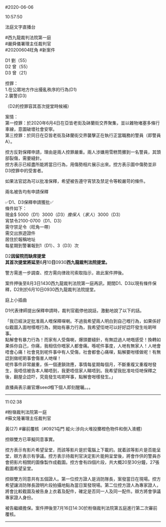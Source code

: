 #2020-06-06


10:57:50

法庭文字直播台

\#西九龍裁判法院第一庭  
\#嚴舜儀署理主任裁判官  
\#20200604旺角 \#新案件  
  
D1 劉（55）  
D2 曾（55）  
D3 曾（21）  
  
控罪：  
1.在公眾地方作出擾亂秩序的行為(D1)  
2.襲警(D3)  
  
（D2的控罪容其首次提堂時候補）  
  
案情：  
第一控罪：於2020年6月4日在亞皆老街及砵蘭街交界聚集，並以雜物堵塞多條行車線，意圖破壞社會安寧。  
第三控罪：於同日在亞皆老街及砵蘭街交界襲擊正在執行正當職務的警員（即警員A）。  
  
控方反對保釋申請，理由是兩人控罪嚴重。兩人涉嫌用雪糕筒擲到一名警員，其頭部裂傷，需要縫針。  
控方表示已經盡所能將當日行為，用傷勢相片展示出來。控方表示圖中傷勢並非D3控罪中的受害者。  
  
如果法官認為可以批准保釋，希望被告遵守宵禁及禁足令等較嚴苛的條件。  
  
兩名被告均有申請保釋  
  
✅D1、D3保釋申請獲批✅  
條件如下：  
現金$ 5000（D1）$3000（D3）  
擔保人（家人）$3000（D3）  
宵禁令2100-0700（D1、D3）  
需守禁足令（旺角一帶）  
需交出旅遊證件  
居住於報稱地址  
每星期到警署報到1（D1）、3（D3）次  
  
D2**因留院而缺席提堂**  
**其首次提堂將延至**6**月**10**日**0930**西九龍裁判法院提堂。**  
  
警方需進一步調查、控方需向律政司索取指示，故此案件押後。  
  
案件押後至8月3日1430西九龍裁判法院第一庭再訊，期間D1、D3以現有條件保釋，D2則於6月10日0930西九龍裁判法院提堂。  
  
庭上小插曲  
  
D1代表律師提出保釋申請時，裁判官截停他說話，激動地說了以下的話。  
  
「我已經決定批准兩人嘅保釋㗎喇。不過我希望兩人明白到自己嘅行為，如果係好似截圖入面咁樣嘅行為，開始有暴力行為，我希望佢哋可以好好諗吓發生咗啲咩事。  
點解會有暴力行為！而家有人受傷喇，爆頭要縫針，有無諗過人哋嘅感受！換轉如果係你自己，你痛，我相信你嘅家人都會痛。喺呢件事度，人哋有無家人！人哋會唔會心痛！社會見到呢件事中有人受傷，社會都會心痛㗎，點解要咁樣做呢！有無諗到做呢啲事會傷害人哋㗎！  
呢件事件非常嚴重，係一個連鎖效應，事情每星期每個月，不斷重複又重複咁發生，我唔信被告本人睇唔到，我更唔信家人睇唔到。我希望我批准咗佢哋保釋之後，翻屋企諗吓，究竟發生咗啲咩事，點解會咁樣發生。」  
  
直播員表示嚴官爆seed嗰下個人即刻醒曬。。。

---
      
11:02:38



\#粉嶺裁判法院第一庭  
\#蘇文隆署理主任裁判官  
  
黃(27) \#審前覆核（\#0921屯門 縱火:涉向火堆投擲橙色物件和倒入液體）  
  
控辯雙方已草擬同意事實。  
  
控方表示有影片希望呈堂，而該等影片是於電腦上下載的。就着該等影片是否能呈堂，辯方表示有爭議。控方表示待裁判官決定影片能夠呈堂後，將會作供的警員亦會把影片相關的圖像製作成截圖。控方會有四個片段，共大概20至30分鐘，27張截圖希望呈堂。  
  
控辯雙方同意共有五個證人。第一位控方證人是消防隊長，案發當日在現場。控方希望讓消防隊長證明片段拍攝地點為當日案發現場。第二位控方證人為專家證人，將會比較截圖及被告身上衣着及配件，確定是否同一人及同一配件。辯方將會爭議專家證人身份。  
  
被告繼續擔保。案件押後至7月16日14:30於粉嶺裁判法院第五庭進行第二次審前覆核。

---
      
